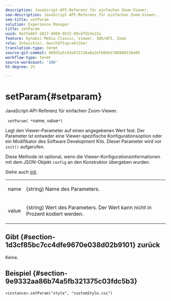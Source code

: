 ```yaml
---
description: JavaScript-API-Referenz für einfachen Zoom-Viewer.
seo-description: JavaScript-API-Referenz für einfachen Zoom-Viewer.
seo-title: setParam
solution: Experience Manager
title: setParam
uuid: 9e3fa66f-2817-4969-9532-99cd75b3e22a
feature: Dynamic Media Classic, Viewer, SDK/API, Zoom
role: Entwickler, Geschäftspraktiker
translation-type: tm+mt
source-git-commit: 469d1a5c43a972116a8a2efb0de5708800130a99
workflow-type: tm+mt
source-wordcount: '100'
ht-degree: 2%

---
```



# setParam{#setparam}

JavaScript-API-Referenz für einfachen Zoom-Viewer.

` setParam( *`name, value`*)`

Legt den Viewer-Parameter auf einen angegebenen Wert fest. Der Parameter ist entweder eine Viewer-spezifische Konfigurationsoption oder ein Modifikator des Software Development Kits. Dieser Parameter wird vor `init()` aufgerufen.

Diese Methode ist optional, wenn die Viewer-Konfigurationsinformationen mit dem JSON-Objekt `config` an den Konstruktor übergeben wurden.

Siehe auch [init](../../../c-html5-s7-aem-asset-viewers/c-html5-20-basic-zoom-viewer-about/c-html5-20-basic-zoom-viewer-javascriptapiref/r-html5-basic-zoom-viewer-20-javascriptapiref-init.md#reference-aee94dd92a28410784f7a1792e28683b).

<table id="table_896DFF34A68A403DB93A6D597461A573"> 
 <tbody> 
  <tr> 
   <td colname="col1"> <p> <span class="codeph"> <span class="varname"> name  </span> </span> </p> </td> 
   <td colname="col2"> <p> <span class="codeph"> {string}  </span> Name des Parameters. </p> </td> 
  </tr> 
  <tr> 
   <td colname="col1"> <p> <span class="codeph"> <span class="varname"> value  </span> </span> </p> </td> 
   <td colname="col2"> <p> <span class="codeph"> {string}  </span> Wert des Parameters. Der Wert kann nicht in Prozent kodiert werden. </p> </td> 
  </tr> 
 </tbody> 
</table>

## Gibt {#section-1d3cf85bc7cc4dfe9670e038d02b9101} zurück

Keine.

## Beispiel {#section-9e9332aa86b74a5fb321375c03fdc5b3}

```
<instance>.setParam("style", "customStyle.css")
```

